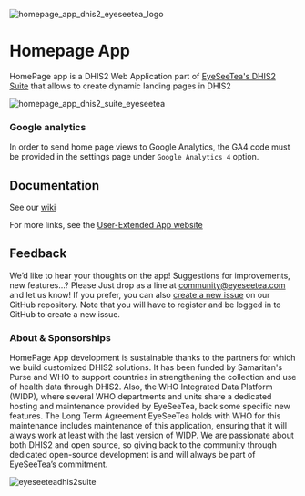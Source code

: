 
![homepage_app_dhis2_eyeseetea_logo](https://github.com/EyeSeeTea/home-page-app/assets/108925044/14698ad3-3988-4291-b67e-ae2a374710f8)

# Homepage App

HomePage app is a DHIS2 Web Application part of [EyeSeeTea's DHIS2 Suite](https://eyeseetea.com/dhis2-apps/) that allows to create dynamic landing pages in DHIS2

![homepage_app_dhis2_suite_eyeseetea](https://github.com/EyeSeeTea/home-page-app/assets/108925044/f2169127-7faf-4644-82b5-a4b177c537ed)

### Google analytics

In order to send home page views to Google Analytics, the GA4 code must be provided in the settings page under `Google Analytics 4` option.

## Documentation

See our [wiki](https://github.com/EyeSeeTea/home-page-app/wiki/Home)

For more links, see the [User-Extended App website](https://eyeseetea.github.io/user-extended-app-blessed/)

## Feedback

We’d like to hear your thoughts on the app! Suggestions for improvements, new features...? Please Just drop as a line at community@eyeseetea.com and let us know! If you prefer, you can also [create a new issue](https://github.com/EyeSeeTea/home-page-app/issues) on our GitHub repository. Note that you will have to register and be logged in to GitHub to create a new issue.

### About & Sponsorships

HomePage App  development is sustainable thanks to the partners for which we build customized DHIS2 solutions. It has been funded by Samaritan's Purse and WHO to support countries in strengthening the collection and use of health data through DHIS2. Also, the WHO Integrated Data Platform (WIDP), where several WHO departments and units share a dedicated hosting and maintenance provided by EyeSeeTea, back some specific new features. The Long Term Agreement EyeSeeTea holds with WHO for this maintenance includes maintenance of this application, ensuring that it will always work at least with the last version of WIDP. We are passionate about both DHIS2 and open source, so giving back to the community through dedicated open-source development is and will always be part of EyeSeeTea’s commitment.

![eyeseeteadhis2suite](https://github.com/EyeSeeTea/home-page-app/assets/108925044/190b9ba1-a8ba-4a92-83c1-3005096d27c1)

